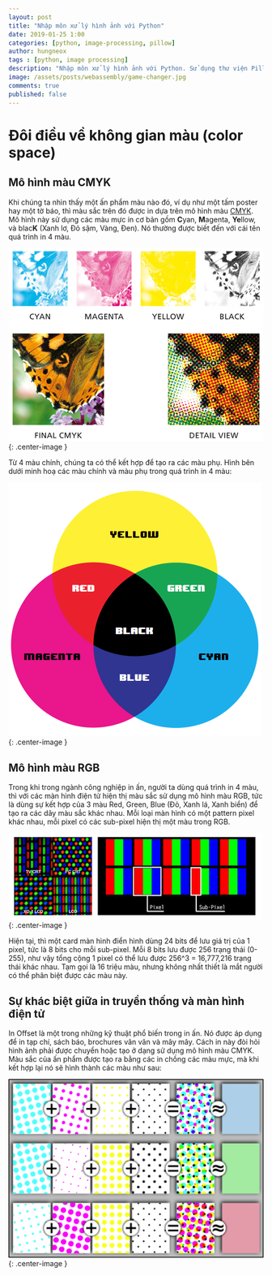 ```yaml
---
layout: post
title: "Nhập môn xử lý hình ảnh với Python" 
date: 2019-01-25 1:00
categories: [python, image-processing, pillow]
author: hungneox
tags : [python, image processing]
description: "Nhập môn xử lý hình ảnh với Python. Sử dụng thư viện Pillow"
image: /assets/posts/webassembly/game-changer.jpg
comments: true
published: false
---
```


# Đôi điều về không gian màu (color space)

## Mô hình màu CMYK

Khi chúng ta nhìn thấy một ấn phẩm màu nào đó, ví dụ như một tấm poster hay một tờ báo, thì màu sắc trên đó được in dựa trên mô hình màu [CMYK](https://www.wikiwand.com/en/CMYK_color_model). Mô hình này sử dụng các màu mực in cơ bản gồm **C**yan, **M**agenta, **Ye**llow, và blac**K** (Xanh lơ, Đỏ sậm, Vàng, Đen). Nó thường được biết đến với cái tên quá trình in 4 màu.

!["CMYK"](/assets/posts/nhap-mon-xu-ly-hinh-anh/CMYK_print.jpg){: .center-image }

Từ 4 màu chính, chúng ta có thể kết hợp để tạo ra các màu phụ. Hình bên dưới minh hoạ các màu chính và màu phụ trong quá trình in 4 màu:

!["Subtractive color"](/assets/posts/nhap-mon-xu-ly-hinh-anh/subtractive_color.png){: .center-image }

## Mô hình màu RGB

Trong khi trong ngành công nghiệp in ấn, người ta dùng quá trình in 4 màu, thì với các màn hình điện tử hiện thị màu sắc sử dụng mô hình màu RGB, tức là dùng sự kết hợp của 3 màu Red, Green, Blue (Đỏ, Xanh lá, Xanh biển) để tạo ra các dãy màu sắc khác nhau. Mỗi loại màn hình có một pattern pixel khác nhau, mỗi pixel có các sub-pixel hiện thị một màu trong RGB.

!["Subtractive color"](/assets/posts/nhap-mon-xu-ly-hinh-anh/pixels.jpg){: .center-image }

Hiện tại, thì một card màn hình điển hình dùng 24 bits để lưu giá trị của 1 pixel, tức là 8 bits cho mỗi sub-pixel. Mỗi 8 bits lưu được 256 trạng thái (0-255), như vậy tổng cộng 1 pixel có thể lưu được 256^3 = 16,777,216 trạng thái khác nhau. Tạm gọi là 16 triệu màu, nhưng không nhất thiết là mắt người có thể phân biệt được các màu này. 

## Sự khác biệt giữa in truyền thống và màn hình điện tử

In Offset là một trong những kỹ thuật phổ biến trong in ấn. Nó được áp dụng để in tạp chí, sách báo, brochures vân vân và mây mây. Cách in này đòi hỏi hình ảnh phải được chuyển hoặc tạo ở dạng sử dụng mô hình màu CMYK. Màu sắc của ấn phẩm được tạo ra bằng các in chồng các màu mực, mà khi kết hợp lại nó sẽ hình thành các màu như sau:

!["Subtractive color"](/assets/posts/nhap-mon-xu-ly-hinh-anh/offset.png){: .center-image }